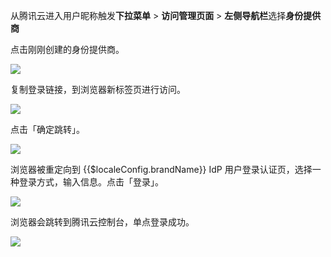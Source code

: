 <IntegrationDetailCard title="使用 IdP 登录腾讯云">

从腾讯云进入用户昵称触发**下拉菜单** &gt; **访问管理页面** &gt; **左侧导航栏**选择**身份提供商**

点击刚刚创建的身份提供商。

![](~@imagesZhCn/integration/tencent-cloud/3-1.png)

复制登录链接，到浏览器新标签页进行访问。

![](~@imagesZhCn/integration/tencent-cloud/3-2.png)

点击「确定跳转」。

![](~@imagesZhCn/integration/tencent-cloud/3-3.png)

浏览器被重定向到 {{$localeConfig.brandName}} IdP 用户登录认证页，选择一种登录方式，输入信息。点击「登录」。

![](~@imagesZhCn/integration/tencent-cloud/3-4.png)

浏览器会跳转到腾讯云控制台，单点登录成功。

![](~@imagesZhCn/integration/tencent-cloud/3-5.png)

</IntegrationDetailCard>